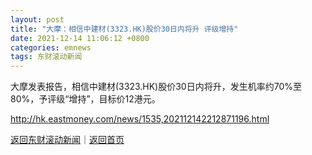 ```yaml
---
layout: post
title: "大摩：相信中建材(3323.HK)股价30日内将升 评级增持"
date: 2021-12-14 11:06:12 +0800
categories: emnews
tags: 东财滚动新闻
---
```


大摩发表报告，相信中建材(3323.HK)股价30日内将升，发生机率约70%至80%，予评级“增持”，目标价12港元。

<http://hk.eastmoney.com/news/1535,202112142212871196.html>

[返回东财滚动新闻](//finews.withounder.com/emnews/)｜[返回首页](//finews.withounder.com/)